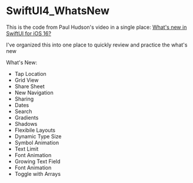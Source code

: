 # SwiftUI4_WhatsNew
This is the code from Paul Hudson's video in a single place:
[What's new in SwiftUI for iOS 16?](https://www.youtube.com/watch?v=4obxmYn2AoI)

I've organized this into one place to quickly review and practice the what's new

What's New:
- Tap Location
- Grid View
- Share Sheet
- New Navigation
- Sharing
- Dates
- Search
- Gradients
- Shadows
- Flexibile Layouts
- Dynamic Type Size
- Symbol Animation
- Text Limit
- Font Animation
- Growing Text Field
- Font Animation
- Toggle with Arrays
